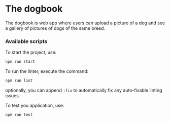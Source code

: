 # The dogbook

The dogbook is web app where users can upload a picture of a dog and see a
gallery of pictures of dogs of the same breed.

### Available scripts

To start the project, use:

```bash
npm run start
```

To run the linter, execute the command:

```bash
npm run lint
```

optionally, you can append `:fix` to automatically fix any auto-fixable linting
issues.

To test you application, use:

```bash
npm run test
```
